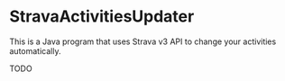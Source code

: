 # StravaActivitiesUpdater
This is a Java program that uses Strava v3 API to change your activities automatically.

TODO
